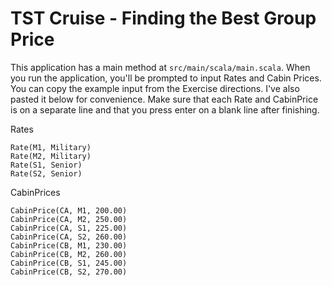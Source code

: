 # TST Cruise - Finding the Best Group Price
This application has a main method at `src/main/scala/main.scala`.
When you run the application, you'll be prompted to input Rates and Cabin Prices.  You can copy the example input from the Exercise directions.  I've also pasted it below for convenience.  Make sure that each Rate and CabinPrice is on a separate line and that you press enter on a blank line after finishing.

Rates
```
Rate(M1, Military)
Rate(M2, Military)
Rate(S1, Senior)
Rate(S2, Senior)
```

CabinPrices
```
CabinPrice(CA, M1, 200.00)
CabinPrice(CA, M2, 250.00)
CabinPrice(CA, S1, 225.00)
CabinPrice(CA, S2, 260.00)
CabinPrice(CB, M1, 230.00)
CabinPrice(CB, M2, 260.00)
CabinPrice(CB, S1, 245.00)
CabinPrice(CB, S2, 270.00)
```
